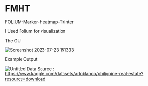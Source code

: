 # FMHT
FOLIUM-Marker-Heatmap-Tkinter

I Used Folium for visualization 


The GUI

![Screenshot 2023-07-23 151333](https://github.com/GLGub/FMHT/assets/125431911/07c91f1e-04a4-4846-97e9-919457817bcc)





Example Output



![Untitled](https://github.com/GLGub/FMHT/assets/125431911/a549059d-8db6-41d4-b57a-f8940709be3b)
Data Source : https://www.kaggle.com/datasets/arloblanco/philippine-real-estate?resource=download
